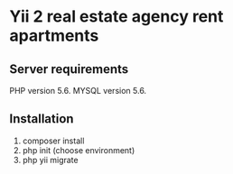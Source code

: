 # Yii 2 real estate agency rent apartments

## Server requirements
PHP version 5.6.
MYSQL version 5.6.

## Installation
1) composer install
2) php init (choose environment)
3) php yii migrate